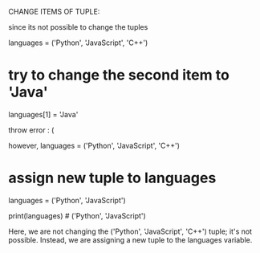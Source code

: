 CHANGE ITEMS OF TUPLE:

since its not possible to change the tuples

languages = ('Python', 'JavaScript', 'C++')

# try to change the second item to 'Java'

languages[1] = 'Java'

throw error : (

however,
languages = ('Python', 'JavaScript', 'C++')

# assign new tuple to languages

languages = ('Python', 'JavaScript')

print(languages) # ('Python', 'JavaScript')

Here, we are not changing the ('Python', 'JavaScript', 'C++') tuple; it's not possible. Instead, we are assigning a new tuple to the languages variable.
